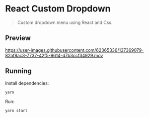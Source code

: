 # React Custom Dropdown

> Custom dropdown menu using React and Css.

## Preview

https://user-images.githubusercontent.com/62365336/137369079-82af8ac3-7737-42f5-9614-d7b3ccf34929.mov

## Running

Install dependencies:

`yarn`

Run:

`yarn start`
